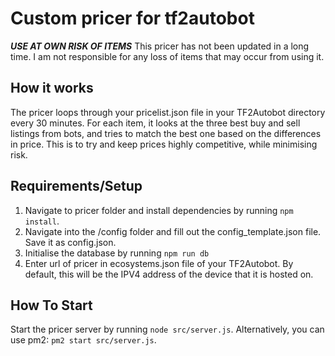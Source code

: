 # Custom pricer for tf2autobot
***USE AT OWN RISK OF ITEMS***
This pricer has not been updated in a long time. I am not responsible for any loss of items that may occur from using it.

## How it works
The pricer loops through your pricelist.json file in your TF2Autobot directory every 30 minutes. For each item, it looks at the three best buy and sell listings from bots, and tries to match the best one based on the differences in price. This is to try and keep prices highly competitive, while minimising risk.

## Requirements/Setup
1. Navigate to pricer folder and install dependencies by running `npm install`.
2. Navigate into the /config folder and fill out the config_template.json file. Save it as config.json.
3. Initialise the database by running `npm run db`
4. Enter url of pricer in ecosystems.json file of your TF2Autobot. By default, this will be the IPV4 address of the device that it is hosted on.


## How To Start 
Start the pricer server by running `node src/server.js`.
Alternatively, you can use pm2: `pm2 start src/server.js`.

